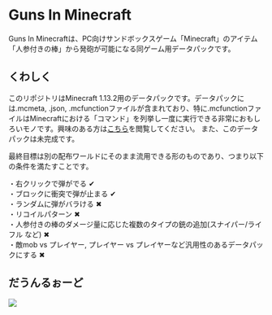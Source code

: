   
# Guns In Minecraft  
  
Guns In Minecraftは、PC向けサンドボックスゲーム「Minecraft」のアイテム「人参付きの棒」から発砲が可能になる同ゲーム用データパックです。

## くわしく  
このリポジトリはMinecraft 1.13.2用のデータパックです。データパックには.mcmeta, .json, .mcfunctionファイルが含まれており、特に.mcfunctionファイルはMinecraftにおける「コマンド」を列挙し一度に実行できる非常におもしろいモノです。興味のある方は[こちら](https://hollys-command-lecture.hatenablog.com/entry/how-to-function)を閲覧してください。
また、このデータパックは未完成です。

最終目標は別の配布ワールドにそのまま流用できる形のものであり、つまり以下の条件を満たすことです。

・右クリックで弾がでる ✔  
・ブロックに衝突で弾が止まる ✔  
・ランダムに弾がバラける ✖  
・リコイルパターン ✖  
・人参付きの棒のダメージ量に応じた複数のタイプの銃の追加(スナイパー/ライフル など) ✖  
・敵mob vs プレイヤー, プレイヤー vs プレイヤーなど汎用性のあるデータパックにする ✖  

## だうんるぉーど  
![](https://user-images.githubusercontent.com/49260133/56111050-966af780-5f91-11e9-8f05-22a8685cb869.PNG)
